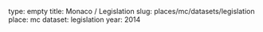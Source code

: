 type: empty
title: Monaco / Legislation
slug: places/mc/datasets/legislation
place: mc
dataset: legislation
year: 2014
